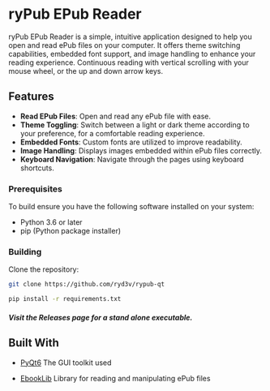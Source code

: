 # ryPub EPub Reader

ryPub EPub Reader is a simple, intuitive application designed to help you open and read ePub files on your computer. It offers theme switching capabilities, embedded font support, and image handling to enhance your reading experience. Continuous reading with vertical scrolling with your mouse wheel, or the up and down arrow keys.

## Features

- **Read EPub Files**: Open and read any ePub file with ease.
- **Theme Toggling**: Switch between a light or dark theme according to your preference, for a comfortable reading experience.
- **Embedded Fonts**: Custom fonts are utilized to improve readability.
- **Image Handling**: Displays images embedded within ePub files correctly.
- **Keyboard Navigation**: Navigate through the pages using keyboard shortcuts.

### Prerequisites

To build ensure you have the following software installed on your system:

- Python 3.6 or later
- pip (Python package installer)

### Building

Clone the repository:

```bash
git clone https://github.com/ryd3v/rypub-qt
```

```bash
pip install -r requirements.txt
```

#### _Visit the Releases page for a stand alone executable._

## Built With

- [PyQt6](https://pypi.org/project/PyQt6/) The GUI toolkit used

- [EbookLib](https://pypi.org/project/EbookLib/) Library for reading and manipulating ePub files

